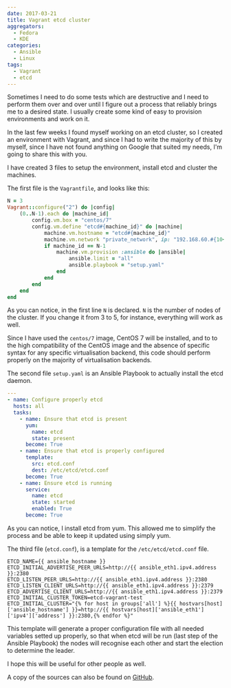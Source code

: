 ```yaml
---
date: 2017-03-21
title: Vagrant etcd cluster
aggregators:
  - Fedora
  - KDE
categories:
  - Ansible
  - Linux
tags:
  - Vagrant
  - etcd
---
```


Sometimes I need to do some tests which are destructive and I need to perform them over and over until I figure out a process that reliably brings me to a desired state.
I usually create some kind of easy to provision environments and work on it.

In the last few weeks I found myself working on an etcd cluster, so I created an environment with Vagrant, and since I had to write the majority of this by myself, since I have not found anything on Google that suited my needs, I'm going to share this with you.

I have created 3 files to setup the environment, install etcd and cluster the machines.

The first file is the `Vagrantfile`, and looks like this:

~~~ruby
N = 3
Vagrant::configure("2") do |config|
    (0..N-1).each do |machine_id|
        config.vm.box = "centos/7"
        config.vm.define "etcd#{machine_id}" do |machine|
            machine.vm.hostname = "etcd#{machine_id}"
            machine.vm.network "private_network", ip: "192.168.60.#{10+machine_id}"
            if machine_id == N-1
                machine.vm.provision :ansible do |ansible|
                    ansible.limit = "all"
                    ansible.playbook = "setup.yaml"
                end
            end
        end
    end
end
~~~

As you can notice, in the first line `N` is declared.
`N` is the number of nodes of the cluster.
If you change it from 3 to 5, for instance, everything will work as well.

Since I have used the `centos/7` image, CentOS 7 will be installed, and to to the high compatibility of the CentOS image and the absence of specific syntax for any specific virtualisation backend, this code should perform properly on the majority of virtualisation backends.

The second file `setup.yaml` is an Ansible Playbook to actually install the etcd daemon.

~~~yaml
---
- name: Configure properly etcd
  hosts: all
  tasks:
    - name: Ensure that etcd is present
      yum:
        name: etcd
        state: present
      become: True
    - name: Ensure that etcd is properly configured
      template:
        src: etcd.conf
        dest: /etc/etcd/etcd.conf
      become: True
    - name: Ensure etcd is running
      service:
        name: etcd
        state: started
        enabled: True
      become: True
~~~

As you can notice, I install etcd from yum.
This allowed me to simplify the process and be able to keep it updated using simply yum.

The third file (`etcd.conf`), is a template for the `/etc/etcd/etcd.conf` file.

~~~django
ETCD_NAME={{ ansible_hostname }}
ETCD_INITIAL_ADVERTISE_PEER_URLS=http://{{ ansible_eth1.ipv4.address }}:2380
ETCD_LISTEN_PEER_URLS=http://{{ ansible_eth1.ipv4.address }}:2380
ETCD_LISTEN_CLIENT_URLS=http://{{ ansible_eth1.ipv4.address }}:2379
ETCD_ADVERTISE_CLIENT_URLS=http://{{ ansible_eth1.ipv4.address }}:2379
ETCD_INITIAL_CLUSTER_TOKEN=etcd-vagrant-test
ETCD_INITIAL_CLUSTER="{% for host in groups['all'] %}{{ hostvars[host]['ansible_hostname'] }}=http://{{ hostvars[host]['ansible_eth1']['ipv4']['address'] }}:2380,{% endfor %}"
~~~

This template will generate a proper configuration file with all needed variables setted up properly, so that when etcd will be run (last step of the Ansible Playbook) the nodes will recognise each other and start the election to determine the leader.

I hope this will be useful for other people as well.

A copy of the sources can also be found on [GitHub](https://github.com/Fale/vagrant/tree/master/etcd/).
